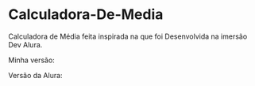 # Calculadora-De-Media
Calculadora de Média feita inspirada na que foi Desenvolvida na imersão Dev Alura.

Minha versão:


Versão da Alura:
